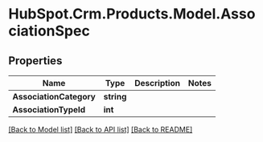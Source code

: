 # HubSpot.Crm.Products.Model.AssociationSpec

## Properties

Name | Type | Description | Notes
------------ | ------------- | ------------- | -------------
**AssociationCategory** | **string** |  | 
**AssociationTypeId** | **int** |  | 

[[Back to Model list]](../README.md#documentation-for-models) [[Back to API list]](../README.md#documentation-for-api-endpoints) [[Back to README]](../README.md)

